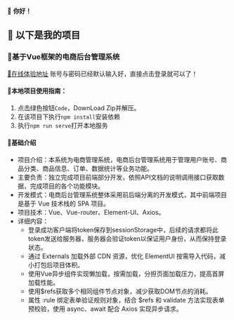  👋 **你好！**  
## 👀 **以下是我的项目** ##
### :bell:基于Vue框架的电商后台管理系统

[:checkered_flag:在线体验地址](http://121.89.239.85/) 账号与密码已经默认输入好，直接点击登录就可以了！

#### :bell:本地项目使用指南：
1. 点击绿色按钮`Code`，DownLoad Zip并解压。
2. 在该项目下执行`npm install`安装依赖
3. 执行`npm run serve`打开本地服务

#### :microphone:基础介绍
- 项目介绍：本系统为电商管理系统，电商后台管理系统用于管理用户账号、商品分类、商品信息、订单、数据统计等业务功能。
- 主要负责：独立完成项目前端部分开发，依照API文档的说明调用接口获取数据，完成项目的各个功能模块。
- 开发模式：电商后台管理系统整体采用前后端分离的开发模式，其中前端项目是基于 Vue 技术栈的 SPA 项目。
- 项目技术：Vue、Vue-router、Element-UI、Axios。
- 详细内容：
  -  登录成功客户端将token保存到sessionStorage中，后续的请求都将此token发送给服务器，服务器会验证token以保证用户身份，从而保持登录状态。  
  -  通过 Externals 加载外部 CDN 资源，优化 ElementUI 按需导入代码，减小打包后项目体积。
  -  使用Vue异步组件实现懒加载，按需加载，分担页面加载压力，提高首屏加载性能。
  -  使用$refs获取多个相同组件节点对象，减少获取DOM节点的消耗。
  -  属性 :rule 绑定表单验证规则对象，结合 $refs 和 validate 方法实现表单预校验，使用 async、await 配合 Axios 实现异步请求。
